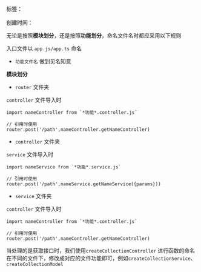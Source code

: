 <div style="color: red;padding: 16px 0; font-weight: 600;color: rgb(82 82 82); display: flex;gap: 10px;">
    <span>标签：</span>
    <Badge type="tip" text="前端" />
    <Badge type="tip" text="html" />
    <Badge type="tip" text="原子化" />
</div>

<div style="color: red; font-weight: 600;color: rgb(82 82 82);">
    <span>创建时间：</span>
    <Badge type="tip" text="2024-05-30" />
</div>

无论是按照**模块划分**，还是按照**功能划分**，命名文件名时都应采用以下规则

入口文件以 `app.js/app.ts` 命名

- `功能文件名` 做到见名知意

**模块划分**
- `router` 文件夹

`controller` 文件导入时
```
import nameController from `*功能*.controller.js` 

// 引用时使用
router.post('/path',nameController.getNameController)
```

- `controller` 文件夹

`service` 文件导入时
```
import nameService from `*功能*.service.js` 

// 引用时使用
router.post('/path',nameService.getNameService({params}))
```

- `service` 文件夹

`controller` 文件导入时
```
import nameController from `*功能*.controller.js` 

// 引用时使用
router.post('/path',nameController.getNameController)
```


当处理的是获取接口时，我们使用`createCollectionController` 进行函数的命名
在不同的文件下，修改成对应的文件功能即可，例如`createCollectionService`、`createCollectionModel`

